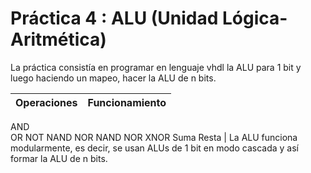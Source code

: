# Práctica 4 : ALU (Unidad Lógica-Aritmética)
La práctica consistía en programar en lenguaje vhdl la ALU para 1 bit y luego haciendo un mapeo, hacer la ALU de n bits.  

Operaciones | Funcionamiento 
----------- | --------------
AND  
OR    NOT    NAND    NOR    NAND    NOR    XNOR    Suma    Resta  | La ALU funciona modularmente, es decir, se usan ALUs de 1 bit en modo cascada y así formar la ALU de n bits. 




